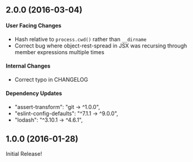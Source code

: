 ## 2.0.0 (2016-03-04)

#### User Facing Changes

* Hash relative to `process.cwd()` rather than `__dirname`
* Correct bug where object-rest-spread in JSX was recursing through member expressions multiple times

#### Internal Changes

* Correct typo in CHANGELOG

#### Dependency Updates

* "assert-transform": "git -> ^1.0.0",
* "eslint-config-defaults": "^7.1.1 -> ^9.0.0",
* "lodash": "^3.10.1 -> ^4.6.1",

## 1.0.0 (2016-01-28)

Initial Release!
